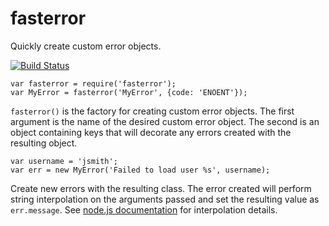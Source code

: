 fasterror
=========
Quickly create custom error objects.

[![Build Status](https://travis-ci.org/willwhite/fasterror.png?branch=master)](https://travis-ci.org/willwhite/fasterror)

```
var fasterror = require('fasterror');
var MyError = fasterror('MyError', {code: 'ENOENT'});
```

`fasterror()` is the factory for creating custom error objects. The first
argument is the name of the desired custom error object. The second is an object
containing keys that will decorate any errors created with the resulting object.

```
var username = 'jsmith';
var err = new MyError('Failed to load user %s', username);
```

Create new errors with the resulting class. The error created will perform string
interpolation on the arguments passed and set the resulting value as `err.message`.
See [node.js documentation](https://nodejs.org/docs/v0.10.40/api/util.html#util_util_format_format)
for interpolation details.

